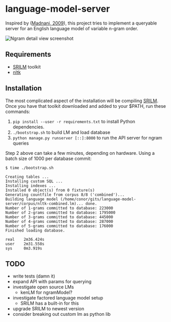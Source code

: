 language-model-server
=====================

Inspired by ([Madnani, 2009]), this project tries to implement a queryable server for an English language model of variable n-gram order. 

![Ngram detail view screenshot](https://raw.githubusercontent.com/ronocdh/language-model-server/rest-api-docs/docs/img/ngram-single-view.png "Optional title")

Requirements
------------
 - [SRILM] toolkit
 - [nltk]

Installation
--------------
The most complicated aspect of the installation will be compiling [SRILM]. 
Once you have that toolkit downloaded and added to your $PATH, run these commands:

 1. ```pip install --user -r requirements.txt``` to install Python dependencies.
 2. ```./bootstrap.sh``` to build LM and load database
 3. ```python manage.py runserver [::]:8000``` to run the API server for ngram queries

Step 2 above can take a few minutes, depending on hardware.
Using a batch size of 1000 per database commit:

```
$ time ./bootstrap.sh

Creating tables ...
Installing custom SQL ...
Installing indexes ...
Installed 0 object(s) from 0 fixture(s)
Generating countfile from corpus 8/8 ('combined')...            
Building language model (/home/conor/gits/language-model-server/corpus/nltk-combined.lm)... done.
Number of 1-grams committed to database: 223000
Number of 2-grams committed to database: 1795000
Number of 3-grams committed to database: 445000
Number of 4-grams committed to database: 287000
Number of 5-grams committed to database: 176000
Finished loading database.

real    2m36.424s
user    2m31.558s
sys     0m3.919s
```

[Madnani, 2009]:http://ojs.pythonpapers.org/index.php/tppsc/article/view/83
[SRILM]:http://www.speech.sri.com/projects/srilm/download.html
[nltk]:http://www.nltk.org/

TODO
----
 - write tests (damn it)
 - expand API with params for querying
 - investigate open source LMs
   - kenLM for ngramModel?
 - investigate factored language model setup
   - SRILM has a built-in for this
 - upgrade SRILM to newest version
 - consider breaking out custom lm as python lib
